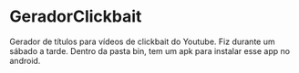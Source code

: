 # GeradorClickbait
Gerador de títulos para vídeos de clickbait do Youtube. Fiz durante um sábado a tarde.
Dentro da pasta bin, tem um apk para instalar esse app no android.
